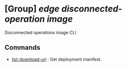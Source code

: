 # [Group] _edge disconnected-operation image_

Disconnected operations image CLI

## Commands

- [list-download-uri](/Commands/edge/disconnected-operation/image/_list-download-uri.md)
: Get deployment manifest.
